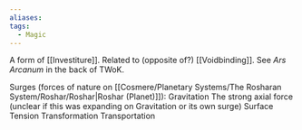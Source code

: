 ```yaml
---
aliases: 
tags:
  - Magic
---
```


A form of [[Investiture]]. Related to (opposite of?) [[Voidbinding]]. See *Ars Arcanum* in the back of TWoK.

Surges (forces of nature on [[Cosmere/Planetary Systems/The Rosharan System/Roshar/Roshar|Roshar (Planet)]]):
Gravitation
The strong axial force (unclear if this was expanding on Gravitation or its own surge)
Surface Tension
Transformation
Transportation